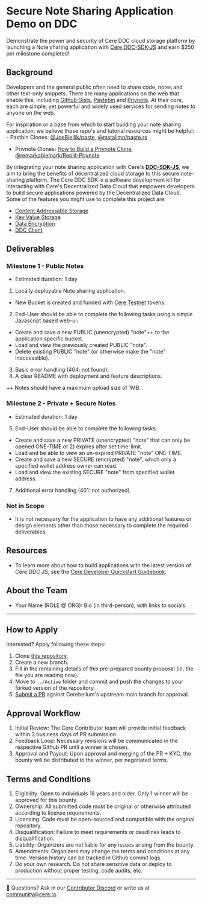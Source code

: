 # Secure Note Sharing Application Demo on DDC
Demonstrate the power and security of Cere DDC cloud storage platform by launching a Note sharing application with [Cere DDC-SDK-JS](https://github.com/CereNetwork/ddc-sdk-js) and earn $250 per milestone completed!

## Background
Developers and the general public often need to share code, notes and other text-only snippets. There are many applications on the web that enable this, including [Github Gists](https://gist.github.com), [Pastebin](https://pastebin.com/) and [Privnote](https://privnote.com/). At their core, each are simple, yet powerful and widely used services for sending notes to anyone on the web. 

For inspiration or a base from which to start building your note sharing application, we believe these repo's and tutorial resources might be helpful: - Pastbin Clones: [@JoeBiellik/paste](https://github.com/JoeBiellik/paste), [@mstallmo/paste.rs](https://github.com/mstallmo/paste.rs)
- Privnote Clones: [How to Build a Privnote Clone](https://remarkablemark.org/blog/2022/04/23/how-to-build-a-privnote-clone/), [@remarkablemark/Replit-Privnote](https://github.com/remarkablemark/Replit-Privnote)

By integrating your note sharing application with Cere's **[DDC-SDK-JS](https://github.com/CereNetwork/ddc-sdk-js)**, we aim to bring the benefits of decentralized cloud storage to this secure note-sharing platform. The Cere DDC SDK is a software development kit for interacting with Cere's Decentralized Data Cloud that empowers developers to build secure applications powered by the Decentralized Data Cloud. Some of the features you might use to complete this project are:

- [Content Addressable Storage](https://github.com/Cerebellum-Network/cere-ddc-sdk-js/blob/main/packages/content-addressable-storage/README.md)
- [Key Value Storage](https://github.com/Cerebellum-Network/cere-ddc-sdk-js/blob/main/packages/key-value-storage/README.md)
- [Data Encryption](https://github.com/Cerebellum-Network/cere-ddc-sdk-js/blob/main/packages/core/README.md#cipher)
- [DDC Client](https://github.com/Cerebellum-Network/cere-ddc-sdk-js/blob/main/packages/ddc-client/README.md)


## Deliverables
### Milestone 1 - Public Notes
* Estimated duration: 1 day

1. Locally deployable Note sharing application.
 - New Bucket is created and funded with [Cere Testnet](https://stats.cere.network/faucet) tokens.
2. End-User should be able to complete the following tasks using a simple Javascript based web-ui:
 - Create and save a new PUBLIC (unencrypted) "note"++ to the application specific bucket.
 - Load and view the previously created PUBLIC "note".
 - Delete existing PUBLIC "note" (or otherwise make the "note" inaccessible).
3. Basic error handling (404: not found).
4. A clear README with deployment and feature descriptions.

++ Notes should have a maximum upload size of 1MB.

### Milestone 2 - Private + Secure Notes
* Estimated duration: 1 day

5. End-User should be able to complete the following tasks:
- Create and save a new PRIVATE (unencrypted) "note" that can only be opened ONE-TIME or 2) expires after set time-limit.
- Load and be able to view an un-expired PRIVATE "note" ONE-TIME.
- Create and save a new SECURE (encrypted) "note", which only a specified wallet address owner can read.
- Load and view the existing SECURE "note" from specified wallet address. 
7. Additional error handling (401: not authorized).

### Not in Scope
* It is not necessary for the application to have any additional features or design elements other than those necessary to complete the required deliverables.

## Resources
* To learn more about how to build applications with the latest version of Cere DDC JS, see the [Cere Developer Quickstart Guidebook](https://docs.cere.network/ddc/developer-guide/quickstart).

## About the Team
- Your Name (ROLE @ ORG): Bio (in third-person), with links to socials

--- 
## How to Apply
Interested? Apply following these steps:
1. Clone [this repository](https://github.com/Cerebellum-Network/contribute).
2. Create a new branch.
3. Fill in the remaining details of *this* pre-prepared bounty proposal (ie, the file you are reading now).
4. Move to `../Active` folder and commit and push the changes to your forked version of the repository.
5. [Submit a PR](https://github.com/Cerebellum-Network/contribute/pulls) against Cerebellum's upstream main branch for approval.

## Approval Workflow
1. Initial Review: The Cere Contributor team will provide initial feedback within 3 business days of PR submission.
2. Feedback Loop: Necessary revisions will be communicated in the respective Github PR until a winner is chosen.
3. Approval and Payout: Upon approval and merging of the PR + KYC, the bounty will be distributed to the winner, per negotiated terms.

## Terms and Conditions
1. Eligibility: Open to individuals 18 years and older. Only 1 winner will be approved for this bounty.
2. Ownership: All submitted code must be original or otherwise attributed according to license requirements.
3. Licensing: Code must be open-sourced and compatible with the original repository.
4. Disqualification: Failure to meet requirements or deadlines leads to disqualification.
5. Liability: Organizers are not liable for any issues arising from the bounty.
6. Amendments: Organizers may change the terms and conditions at any time. Version history can be tracked in Github commit logs.
7. Do your own research. Do not share sensitive data or deploy to production without proper testing, code audits, etc.

---
🛟 Questions? Ask in our [Contributor Discord](https://cere.network/discord) or write us at [community@cere.io](mailto:community@cere.io).
